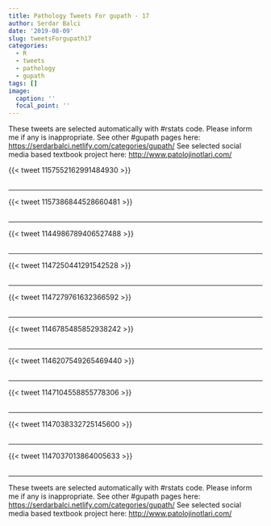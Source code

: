 ```yaml
---
title: Pathology Tweets For gupath - 17
author: Serdar Balci
date: '2019-08-09'
slug: tweetsForgupath17
categories:
  - R
  - tweets
  - pathology
  - gupath
tags: []
image:
  caption: ''
  focal_point: ''
---
```



These tweets are selected automatically with #rstats code. Please inform me if any is inappropriate.
See other #gupath pages here: https://serdarbalci.netlify.com/categories/gupath/ 
See selected social media based textbook project here: http://www.patolojinotlari.com/

{{< tweet 1157552162991484930 >}}
<br>
<br>
<hr>
{{< tweet 1157386844528660481 >}}
<br>
<br>
<hr>
{{< tweet 1144986789406527488 >}}
<br>
<br>
<hr>
{{< tweet 1147250441291542528 >}}
<br>
<br>
<hr>
{{< tweet 1147279761632366592 >}}
<br>
<br>
<hr>
{{< tweet 1146785485852938242 >}}
<br>
<br>
<hr>
{{< tweet 1146207549265469440 >}}
<br>
<br>
<hr>
{{< tweet 1147104558855778306 >}}
<br>
<br>
<hr>
{{< tweet 1147038332725145600 >}}
<br>
<br>
<hr>
{{< tweet 1147037013864005633 >}}
<br>
<br>
<hr>


These tweets are selected automatically with #rstats code. Please inform me if any is inappropriate.
See other #gupath pages here: https://serdarbalci.netlify.com/categories/gupath/ 
See selected social media based textbook project here: http://www.patolojinotlari.com/
